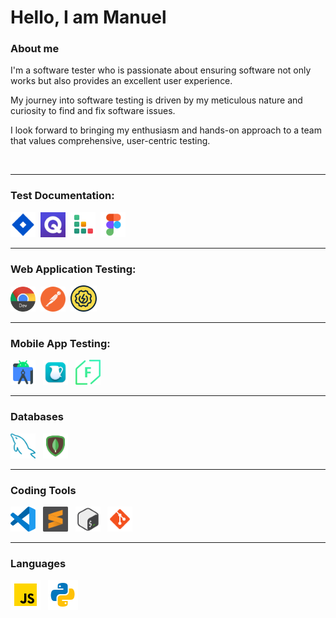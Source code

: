 <h1>Hello, I am Manuel</h1>

<!-- Table of contents

---

---

---

---

-->

<h3 id="about">About me</h3>
<p>I'm a software tester who is passionate about ensuring software not only works but also provides an excellent user experience.</p>

<p>My journey into software testing is driven by my meticulous nature and curiosity to find and fix software issues.</p>

<p>I look forward to bringing my enthusiasm and hands-on approach to a team that values comprehensive, user-centric testing.</p>

<!-- CV 
-------
-------
-------
-------
-------
-------
-------

-->
&nbsp;
____

<h3>Test Documentation:</h3>
<div>
    <img src="https://github.com/mammaliga/mammaliga/blob/main/assets/jira.png?raw=true" width="40" alt="jira">&nbsp;
    <img src="https://github.com/mammaliga/mammaliga/blob/main/assets/qase.jpeg?raw=true" width="40" alt="qase">&nbsp;
    <img src="https://github.com/mammaliga/mammaliga/blob/main/assets/testrail.png?raw=true" width="40" alt="testrail">&nbsp;
    <img src="https://github.com/mammaliga/mammaliga/blob/main/assets/figma.png?raw=true" width="40" alt="figma">
</div>

____


<h3>Web Application Testing:</h3>
<div>
    <img src="https://github.com/mammaliga/mammaliga/blob/main/assets/devtools.png?raw=true" width="40" alt="devtools">&nbsp;
    <img src="https://github.com/mammaliga/mammaliga/blob/main/assets/postman.png?raw=true" width="40" alt="postman">&nbsp;
    <img src="https://github.com/mammaliga/mammaliga/blob/main/assets/soapui.png?raw=true" width="42" alt="soapui">
</div>

____

<h3>Mobile App Testing:</h3>
<div>
    <img src="https://github.com/mammaliga/mammaliga/blob/main/assets/android-studio.png?raw=true" width="40" alt="android-studio">
&nbsp;
    <img src="https://github.com/mammaliga/mammaliga/blob/main/assets/charles-proxy.png?raw=true" width="40" alt="charles-proxy">
&nbsp;
    <img src="https://github.com/mammaliga/mammaliga/blob/main/assets/fiddler.png?raw=true" width="40" alt="fiddler">
</div>

____


<h3>Databases</h3>
<div>
    <img src="https://github.com/mammaliga/mammaliga/blob/main/assets/mysql.png?raw=true" width="40" alt="mysql">
&nbsp;
    <img src="https://github.com/mammaliga/mammaliga/blob/main/assets/mongodb.png?raw=true" width="40" alt="mongodb">
</div>

____

<h3>Coding Tools</h3>
<div>
    <img src=https://github.com/mammaliga/mammaliga/blob/main/assets/vscode.png?raw=true" width="40" alt="vscode">
&nbsp;
    <img src="https://github.com/mammaliga/mammaliga/blob/main/assets/sublime-text.png?raw=true" width="40" alt="sublime-text">
&nbsp;
    <img src="https://github.com/mammaliga/mammaliga/blob/main/assets/bash.png?raw=true" width="40" alt="bash">
&nbsp;
    <img src="https://github.com/mammaliga/mammaliga/blob/main/assets/git.png?raw=true" width="40" alt="git">
</div>

____

<h3>Languages</h3>
<div>
    <img src="https://github.com/mammaliga/mammaliga/blob/main/assets/javascript.png?raw=true" alt="javascript">
&nbsp;
    <img src="https://github.com/mammaliga/mammaliga/blob/main/assets/python.png?raw=true" alt="python">
</div>


